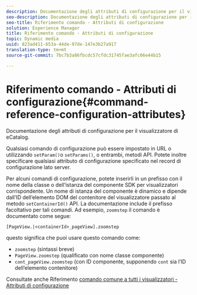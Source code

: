 ```yaml
---
description: Documentazione degli attributi di configurazione per il visualizzatore di eCatalog.
seo-description: Documentazione degli attributi di configurazione per il visualizzatore di eCatalog.
seo-title: Riferimento comando - Attributi di configurazione
solution: Experience Manager
title: Riferimento comando - Attributi di configurazione
topic: Dynamic media
uuid: 823ad411-653a-44de-97de-147e3b27a917
translation-type: tm+mt
source-git-commit: 7bc7b3a86fbcdc57cfdc31745fae3afc06e44b15

---
```



# Riferimento comando - Attributi di configurazione{#command-reference-configuration-attributes}

Documentazione degli attributi di configurazione per il visualizzatore di eCatalog.

Qualsiasi comando di configurazione può essere impostato in URL o utilizzando `setParam()`o `setParams()`, o entrambi, metodi API. Potete inoltre specificare qualsiasi attributo di configurazione specificato nel record di configurazione lato server.

Per alcuni comandi di configurazione, potete inserirli in un prefisso con il nome della classe o dell’istanza del componente SDK per visualizzatori corrispondente. Un nome di istanza del componente è dinamico e dipende dall’ID dell’elemento DOM del contenitore del visualizzatore passato al metodo `setContainerId()` API. La documentazione include il prefisso facoltativo per tali comandi. Ad esempio, `zoomstep` il comando è documentato come segue:

`[PageView.|<containerId>_pageView].zoomstep`

questo significa che puoi usare questo comando come:

* `zoomstep` (sintassi breve)
* `PageView.zoomstep` (qualificato con nome classe componente)
* `cont_pageView.zoomstep` (con ID componente, supponendo `cont` sia l’ID dell’elemento contenitore)

Consultate anche Riferimento [comando comune a tutti i visualizzatori - Attributi di configurazione](../../../r-html5-viewer-20-cmdref-configattrib/r-html5-viewer-20-cmdref-configattrib.md#concept-850e0f2c49b949deb7cfbfd330d329bd)
